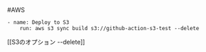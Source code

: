 #AWS 

```
- name: Deploy to S3
	run: aws s3 sync build s3://github-action-s3-test --delete
```

[[S3のオプション --delete]]